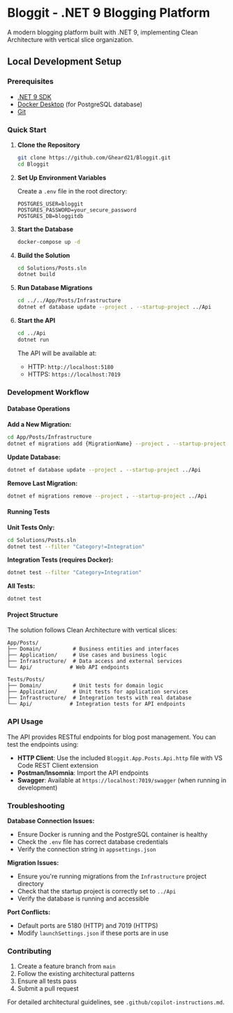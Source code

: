 # Bloggit - .NET 9 Blogging Platform

A modern blogging platform built with .NET 9, implementing Clean Architecture with vertical slice organization.

## Local Development Setup

### Prerequisites

- [.NET 9 SDK](https://dotnet.microsoft.com/download/dotnet/9.0)
- [Docker Desktop](https://www.docker.com/products/docker-desktop/) (for PostgreSQL database)
- [Git](https://git-scm.com/)

### Quick Start

1. **Clone the Repository**
   ```bash
   git clone https://github.com/Gheard21/Bloggit.git
   cd Bloggit
   ```

2. **Set Up Environment Variables**
   
   Create a `.env` file in the root directory:
   ```env
   POSTGRES_USER=bloggit
   POSTGRES_PASSWORD=your_secure_password
   POSTGRES_DB=bloggitdb
   ```

3. **Start the Database**
   ```bash
   docker-compose up -d
   ```

4. **Build the Solution**
   ```bash
   cd Solutions/Posts.sln
   dotnet build
   ```

5. **Run Database Migrations**
   ```bash
   cd ../../App/Posts/Infrastructure
   dotnet ef database update --project . --startup-project ../Api
   ```

6. **Start the API**
   ```bash
   cd ../Api
   dotnet run
   ```

   The API will be available at:
   - HTTP: `http://localhost:5180`
   - HTTPS: `https://localhost:7019`

### Development Workflow

#### Database Operations

**Add a New Migration:**
```bash
cd App/Posts/Infrastructure
dotnet ef migrations add {MigrationName} --project . --startup-project ../Api
```

**Update Database:**
```bash
dotnet ef database update --project . --startup-project ../Api
```

**Remove Last Migration:**
```bash
dotnet ef migrations remove --project . --startup-project ../Api
```

#### Running Tests

**Unit Tests Only:**
```bash
cd Solutions/Posts.sln
dotnet test --filter "Category!=Integration"
```

**Integration Tests (requires Docker):**
```bash
dotnet test --filter "Category=Integration"
```

**All Tests:**
```bash
dotnet test
```

#### Project Structure

The solution follows Clean Architecture with vertical slices:

```
App/Posts/
├── Domain/          # Business entities and interfaces
├── Application/     # Use cases and business logic
├── Infrastructure/  # Data access and external services
└── Api/            # Web API endpoints

Tests/Posts/
├── Domain/          # Unit tests for domain logic
├── Application/     # Unit tests for application services
├── Infrastructure/  # Integration tests with real database
└── Api/            # Integration tests for API endpoints
```

### API Usage

The API provides RESTful endpoints for blog post management. You can test the endpoints using:

- **HTTP Client**: Use the included `Bloggit.App.Posts.Api.http` file with VS Code REST Client extension
- **Postman/Insomnia**: Import the API endpoints
- **Swagger**: Available at `https://localhost:7019/swagger` (when running in development)

### Troubleshooting

**Database Connection Issues:**
- Ensure Docker is running and the PostgreSQL container is healthy
- Check the `.env` file has correct database credentials
- Verify the connection string in `appsettings.json`

**Migration Issues:**
- Ensure you're running migrations from the `Infrastructure` project directory
- Check that the startup project is correctly set to `../Api`
- Verify the database is running and accessible

**Port Conflicts:**
- Default ports are 5180 (HTTP) and 7019 (HTTPS)
- Modify `launchSettings.json` if these ports are in use

### Contributing

1. Create a feature branch from `main`
2. Follow the existing architectural patterns
3. Ensure all tests pass
4. Submit a pull request

For detailed architectural guidelines, see `.github/copilot-instructions.md`.